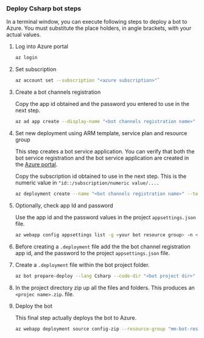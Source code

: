 ### Deploy Csharp bot steps

In a terminal window, you can execute following steps to deploy a bot to Azure. You must substitute the place holders, in angle brackets,  with your actual values.

1. Log into Azure portal

    ```bash
    az login
    ```

1. Set subscription

    ```bash
    az account set --subscription "<azure subscription>"`
    ```

1. Create a bot channels registration

    Copy the app id obtained and the password you entered to use in the next step.

    ```bash
    az ad app create --display-name "<bot channels registration name>" --password "<your password>" --available-to-other-tenants
    ```

1. Set new deployment using ARM template, service plan and resource group

    This step creates a bot service application. You can verify that both the bot service registration and the bot service application are created in the [Azure portal](https://ms.portal.azure.com/).

    Copy the subscription id obtained to use in the next step. This is the numeric value in `"id::/subscription/numeric value/....`

    ```bash
    az deployment create --name "<bot channels registration name>" --template-file "<bot project dir>\DeploymentTemplates\template-with-new-rg.json" --location "westus2" --parameters appId="<app id from previous step>" appSecret="<password from previous step>" botId="<bot channels registration name>" botSku=F0 newAppServicePlanName="<your bot service plan>" newWebAppName="<bot channels registration name>" groupName="<your bot resource group>" groupLocation="westus2" newAppServicePlanLocation="westus2"
    ```

1. Optionally, check app Id and password

    Use the app id and the password values in the project `appsettings.json` file.

    ```bash
    az webapp config appsettings list -g <your bot resource group> -n <bot channels registration name> --subscription <subscription Id form previous step>
    ```

1. Before creating a `.deployment` file add the the bot channel registration app id, and the password to the project `appsettings.json` file.

1. Create a `.deployment` file within the bot project folder.

    ```bash
    az bot prepare-deploy --lang Csharp --code-dir "<bot project dir>" --proj-file-path "<project name>.csproj"

1. In the project directory zip up all the files and folders. This produces an `<projec name>.zip`. file.

1. Deploy the bot

    This final step actually deploys the bot  to Azure.

    ```bash
    az webapp deployment source config-zip --resource-group "mm-bot-resource-group" --name "<bot channels registration name>" --src "<bot project dir>\<projec name>.zip"
    ```